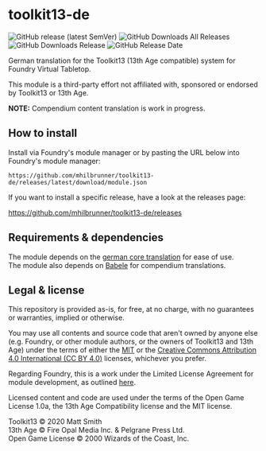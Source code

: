 # toolkit13-de
![GitHub release (latest SemVer)](https://img.shields.io/github/v/release/mhilbrunner/toolkit13-de?label=Latest+Release)
![GitHub Downloads All Releases](https://img.shields.io/github/downloads/mhilbrunner/toolkit13-de/total?label=Downloads+(Total))
![GitHub Downloads Release](https://img.shields.io/github/downloads/mhilbrunner/toolkit13-de/latest/total?label=Downloads+(Latest))
![GitHub Release Date](https://img.shields.io/github/release-date/mhilbrunner/toolkit13-de?label=Release+Date)

German translation for the Toolkit13 (13th Age compatible) system for Foundry Virtual Tabletop.

This module is a third-party effort not affiliated with, sponsored or endorsed by Toolkit13 or 13th Age.

**NOTE:** Compendium content translation is work in progress.

## How to install

Install via Foundry's module manager or by pasting the URL below into Foundry's module manager:

`https://github.com/mhilbrunner/toolkit13-de/releases/latest/download/module.json`

If you want to install a specific release, have a look at the releases page:

<https://github.com/mhilbrunner/toolkit13-de/releases>

## Requirements & dependencies

The module depends on the [german core translation](https://foundryvtt.com/packages/lang-de) for ease of use.\
The module also depends on [Babele](https://foundryvtt.com/packages/babele) for compendium translations.

## Legal & license

This repository is provided as-is, for free, at no charge,
with no guarantees or warranties, implied or otherwise.

You may  use all contents
and source code that aren't owned by anyone else (e.g. Foundry, or other
module authors, or the owners of Toolkit13 and 13th Age) under the terms of either the
[MIT](https://opensource.org/licenses/MIT) or
the [Creative Commons Attribution 4.0 International
(CC BY 4.0)](https://creativecommons.org/licenses/by/4.0/) licenses, whichever you prefer.

Regarding Foundry, this is a work under the Limited License Agreement
for module development, as outlined [here](https://foundryvtt.com/article/license/).

Licensed content and code are used under the terms of the Open Game License 1.0a, the 13th Age Compatibility license and the MIT license.

Toolkit13 © 2020 Matt Smith\
13th Age © Fire Opal Media Inc. & Pelgrane Press Ltd.\
Open Game License © 2000 Wizards of the Coast, Inc.
